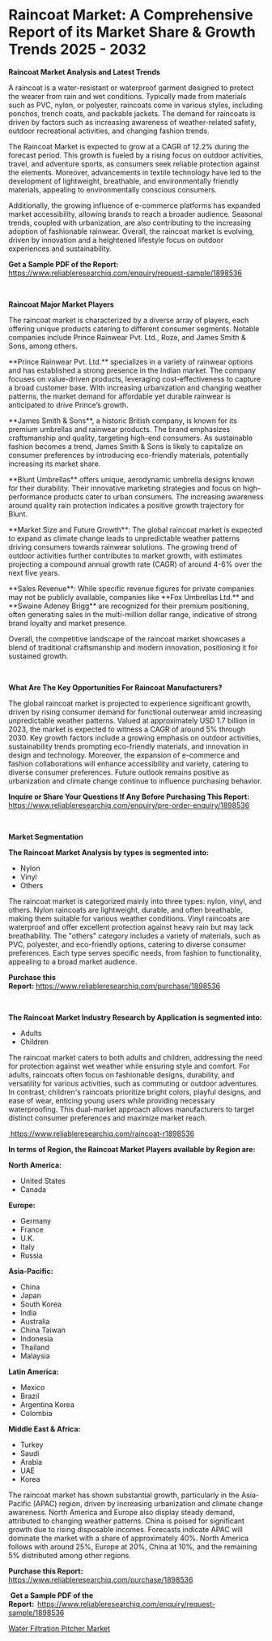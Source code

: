 <p><h1>Raincoat Market: A Comprehensive Report of its Market Share & Growth Trends 2025 - 2032</h1></p><p><strong>Raincoat Market Analysis and Latest Trends</strong></p>
<p><p>A raincoat is a water-resistant or waterproof garment designed to protect the wearer from rain and wet conditions. Typically made from materials such as PVC, nylon, or polyester, raincoats come in various styles, including ponchos, trench coats, and packable jackets. The demand for raincoats is driven by factors such as increasing awareness of weather-related safety, outdoor recreational activities, and changing fashion trends.</p><p>The Raincoat Market is expected to grow at a CAGR of 12.2% during the forecast period. This growth is fueled by a rising focus on outdoor activities, travel, and adventure sports, as consumers seek reliable protection against the elements. Moreover, advancements in textile technology have led to the development of lightweight, breathable, and environmentally friendly materials, appealing to environmentally conscious consumers. </p><p>Additionally, the growing influence of e-commerce platforms has expanded market accessibility, allowing brands to reach a broader audience. Seasonal trends, coupled with urbanization, are also contributing to the increasing adoption of fashionable rainwear. Overall, the raincoat market is evolving, driven by innovation and a heightened lifestyle focus on outdoor experiences and sustainability.</p></p>
<p><strong>Get a Sample PDF of the Report:&nbsp;</strong> <a href="https://www.reliableresearchiq.com/enquiry/request-sample/1898536?utm_campaign=2810&utm_medium=2&utm_source=Github&utm_content=ia&utm_term=04042025&utm_id=raincoat">https://www.reliableresearchiq.com/enquiry/request-sample/1898536</a></p>
<p>&nbsp;</p>
<p><strong>Raincoat Major Market Players</strong></p>
<p><p>The raincoat market is characterized by a diverse array of players, each offering unique products catering to different consumer segments. Notable companies include Prince Rainwear Pvt. Ltd., Roze, and James Smith & Sons, among others. </p><p>**Prince Rainwear Pvt. Ltd.** specializes in a variety of rainwear options and has established a strong presence in the Indian market. The company focuses on value-driven products, leveraging cost-effectiveness to capture a broad customer base. With increasing urbanization and changing weather patterns, the market demand for affordable yet durable rainwear is anticipated to drive Prince’s growth.</p><p>**James Smith & Sons**, a historic British company, is known for its premium umbrellas and rainwear products. The brand emphasizes craftsmanship and quality, targeting high-end consumers. As sustainable fashion becomes a trend, James Smith & Sons is likely to capitalize on consumer preferences by introducing eco-friendly materials, potentially increasing its market share.</p><p>**Blunt Umbrellas** offers unique, aerodynamic umbrella designs known for their durability. Their innovative marketing strategies and focus on high-performance products cater to urban consumers. The increasing awareness around quality rain protection indicates a positive growth trajectory for Blunt.</p><p>**Market Size and Future Growth**: The global raincoat market is expected to expand as climate change leads to unpredictable weather patterns driving consumers towards rainwear solutions. The growing trend of outdoor activities further contributes to market growth, with estimates projecting a compound annual growth rate (CAGR) of around 4-6% over the next five years.</p><p>**Sales Revenue**: While specific revenue figures for private companies may not be publicly available, companies like **Fox Umbrellas Ltd.** and **Swaine Adeney Brigg** are recognized for their premium positioning, often generating sales in the multi-million dollar range, indicative of strong brand loyalty and market presence. </p><p>Overall, the competitive landscape of the raincoat market showcases a blend of traditional craftsmanship and modern innovation, positioning it for sustained growth.</p></p>
<p>&nbsp;</p>
<p><strong>What Are The Key Opportunities For Raincoat Manufacturers?</strong></p>
<p><p>The global raincoat market is projected to experience significant growth, driven by rising consumer demand for functional outerwear amid increasing unpredictable weather patterns. Valued at approximately USD 1.7 billion in 2023, the market is expected to witness a CAGR of around 5% through 2030. Key growth factors include a growing emphasis on outdoor activities, sustainability trends prompting eco-friendly materials, and innovation in design and technology. Moreover, the expansion of e-commerce and fashion collaborations will enhance accessibility and variety, catering to diverse consumer preferences. Future outlook remains positive as urbanization and climate change continue to influence purchasing behavior.</p></p>
<p><strong>Inquire or Share Your Questions If Any Before Purchasing This Report:</strong> <a href="https://www.reliableresearchiq.com/enquiry/pre-order-enquiry/1898536?utm_campaign=2810&utm_medium=2&utm_source=Github&utm_content=ia&utm_term=04042025&utm_id=raincoat">https://www.reliableresearchiq.com/enquiry/pre-order-enquiry/1898536</a></p>
<p>&nbsp;</p>
<p><strong>Market Segmentation</strong></p>
<p><strong>The Raincoat Market Analysis by types is segmented into:</strong></p>
<p><ul><li>Nylon</li><li>Vinyl</li><li>Others</li></ul></p>
<p><p>The raincoat market is categorized mainly into three types: nylon, vinyl, and others. Nylon raincoats are lightweight, durable, and often breathable, making them suitable for various weather conditions. Vinyl raincoats are waterproof and offer excellent protection against heavy rain but may lack breathability. The "others" category includes a variety of materials, such as PVC, polyester, and eco-friendly options, catering to diverse consumer preferences. Each type serves specific needs, from fashion to functionality, appealing to a broad market audience.</p></p>
<p><strong>Purchase this Report:&nbsp;</strong><a href="https://www.reliableresearchiq.com/purchase/1898536?utm_campaign=2810&utm_medium=2&utm_source=Github&utm_content=ia&utm_term=04042025&utm_id=raincoat">https://www.reliableresearchiq.com/purchase/1898536</a></p>
<p>&nbsp;</p>
<p><strong>The Raincoat Market Industry Research by Application is segmented into:</strong></p>
<p><ul><li>Adults</li><li>Children</li></ul></p>
<p><p>The raincoat market caters to both adults and children, addressing the need for protection against wet weather while ensuring style and comfort. For adults, raincoats often focus on fashionable designs, durability, and versatility for various activities, such as commuting or outdoor adventures. In contrast, children's raincoats prioritize bright colors, playful designs, and ease of wear, enticing young users while providing necessary waterproofing. This dual-market approach allows manufacturers to target distinct consumer preferences and maximize market reach.</p></p>
<p><a href="https://www.reliableresearchiq.com/raincoat-r1898536?utm_campaign=2810&utm_medium=2&utm_source=Github&utm_content=ia&utm_term=04042025&utm_id=raincoat">&nbsp;https://www.reliableresearchiq.com/raincoat-r1898536</a></p>
<p><strong>In terms of Region, the Raincoat Market Players available by Region are:</strong></p>
<p>
    <p> <strong> North America: </strong>
        <ul>
            <li>United States</li>
            <li>Canada</li>
        </ul>
        </p> 
    <p> <strong> Europe: </strong>
        <ul>
            <li>Germany</li>
            <li>France</li>
            <li>U.K.</li>
            <li>Italy</li>
            <li>Russia</li>
        </ul>
        </p> 
    <p> <strong> Asia-Pacific: </strong>
        <ul>
            <li>China</li>
            <li>Japan</li>
            <li>South Korea</li>
            <li>India</li>
            <li>Australia</li>
            <li>China Taiwan</li>
            <li>Indonesia</li>
            <li>Thailand</li>
            <li>Malaysia</li>
        </ul>
        </p> 
    <p> <strong> Latin America: </strong>
        <ul>
            <li>Mexico</li>
            <li>Brazil</li>
            <li>Argentina Korea</li>
            <li>Colombia</li>
        </ul>
        </p> 
    <p> <strong> Middle East & Africa: </strong>
        <ul>
            <li>Turkey</li>
            <li>Saudi</li>
            <li>Arabia</li>
            <li>UAE</li>
            <li>Korea</li>
        </ul>
    </p>
    </p>
<p><p>The raincoat market has shown substantial growth, particularly in the Asia-Pacific (APAC) region, driven by increasing urbanization and climate change awareness. North America and Europe also display steady demand, attributed to changing weather patterns. China is poised for significant growth due to rising disposable incomes. Forecasts indicate APAC will dominate the market with a share of approximately 40%. North America follows with around 25%, Europe at 20%, China at 10%, and the remaining 5% distributed among other regions.</p></p>
<p><strong>Purchase this Report: </strong><a href="https://www.reliableresearchiq.com/purchase/1898536?utm_campaign=2810&utm_medium=2&utm_source=Github&utm_content=ia&utm_term=04042025&utm_id=raincoat">https://www.reliableresearchiq.com/purchase/1898536</a></p>
<p>&nbsp;<strong>Get a Sample PDF of the Report:&nbsp;&nbsp;</strong><a href="https://www.reliableresearchiq.com/enquiry/request-sample/1898536?utm_campaign=2810&utm_medium=2&utm_source=Github&utm_content=ia&utm_term=04042025&utm_id=raincoat">https://www.reliableresearchiq.com/enquiry/request-sample/1898536</a></p>
<p><strong></strong></p>
<p><p><a href="https://github.com/sadimsamid/Market-Research-Report-List-1/blob/main/water-filtration-pitcher-market.md?utm_campaign=2810&utm_medium=2&utm_source=Github&utm_content=ia&utm_term=04042025&utm_id=raincoat">Water Filtration Pitcher Market</a></p></p>